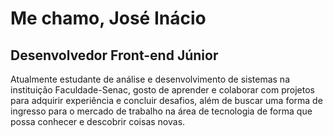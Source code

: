 # Me chamo, José Inácio
## Desenvolvedor Front-end Júnior

Atualmente estudante de análise e desenvolvimento de sistemas na instituição Faculdade-Senac, gosto de aprender e colaborar com projetos para adquirir experiência e concluir desafios, além de buscar uma forma de ingresso para o mercado de trabalho na área de tecnologia de forma que possa conhecer e descobrir coisas novas.